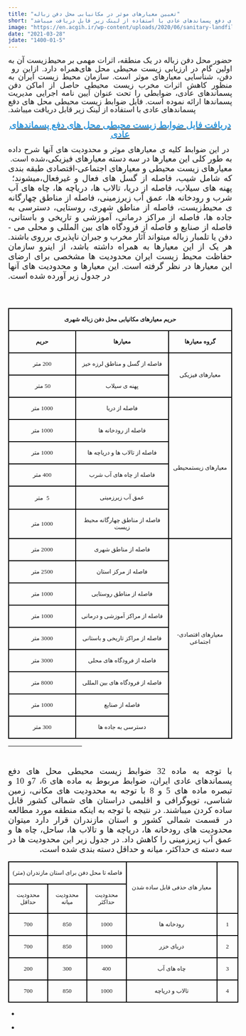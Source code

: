 ```yaml
---
title: "تعیین معیارهای موثر در مکانیابی محل دفن زباله"
short: "حضور محل دفن زباله در یک منطقه، اثرات مهمی بر محیط‌زیست آن به همراه دارد. ازاین رو اولین گام در ارزیابی زیست محیطی محل­ های دفن، شناسایی معیارهای موثر است. سازمان محیط ­زیست ایران به منظور کاهش اثرات مخرب زیست محیطی حاصل از اماکن دفن پسماندهای عادی، ضوابطی را تحت عنوان آیین نامه اجرایی مدیریت پسماندها ارائه نموده است. فایل ضوابط زیست محیطی محل های دفع پسماندهای عادی با استفاده از لینک زیر قابل دریافت میباشد."
image: "https://en.acgih.ir/wp-content/uploads/2020/06/sanitary-landfill-dumaguete.jpg"
date: "2021-03-28"
jdate: "1400-01-5"
---
```


<div class="post">
<div class="body align"><div class="cnt">
<p style="text-align: justify;"><span lang="AR-SA" dir="RTL" style="font-size:13.0pt"><span style="line-height:107%"><span style="font-family:&quot;B Nazanin&quot;">حضور محل دفن زباله در یک منطقه، اثرات مهمی بر محیط‌زیست آن به همراه دارد. ازاین رو&nbsp;</span></span></span><span lang="FA" dir="RTL" style="font-size:13.0pt"><span style="line-height:107%"><span style="font-family:&quot;B Nazanin&quot;">اولین گام در ارزیابی زیست محیطی محل­ های دفن، شناسایی معیارهای موثر است.&nbsp;سازمان محیط ­زیست ایران به منظور کاهش اثرات مخرب زیست محیطی حاصل از اماکن دفن پسماندهای عادی، ضوابطی را تحت عنوان آیین نامه اجرایی مدیریت پسماندها ارائه نموده است. فایل&nbsp;ضوابط زیست محیطی محل های دفع پسماندهای عادی با استفاده از لینک زیر قابل دریافت میباشد.</span></span></span></p>
<p style="text-align: center;"><span style="font-size:20px;"><a href="http://s13.picofile.com/d/8401404976/49c28d18-0148-4701-add4-721652e569e6/%D8%B6%D9%88%D8%A7%D8%A8%D8%B7_%D9%85%D8%AD%D9%84_%D8%AF%D9%81%D9%86.pdf"><strong><u><span lang="FA" dir="RTL"><span style="line-height:107%"><span style="font-family:&quot;B Nazanin&quot;"><span style="color:#3498db;">دریافت فایل</span><span style="color:#3498db;">&nbsp;ضوابط زیست محیطی محل های دفع پسماندهای عادی</span></span></span></span></u></strong></a></span></p>
<p style="text-align: justify;"><span lang="FA" dir="RTL" style="font-size:13.0pt"><span style="line-height:107%"><span style="font-family:&quot;B Nazanin&quot;">&nbsp;در این ضوابط کلیه­ ی معیارهای موثر و محدودیت ­های آن­ها شرح داده شده است.&nbsp;</span></span></span><span lang="FA" dir="RTL" style="font-size:14.0pt"><span style="font-family:&quot;B Nazanin&quot;">به طور کلی این معیارها در سه دسته معیارهای فیزیکی، معیارهای زیست ­محیطی و معیارهای اجتماعی-اقتصادی طبقه بندی میشوند؛ </span></span><span lang="AR-SA" dir="RTL" style="font-size:14.0pt"><span style="font-family:&quot;B Nazanin&quot;">که شامل شیب، فاصله از گسل های فعال و غیرفعال، پهنه­ های سیلاب، فاصله از دریا، تالاب­ ها، دریاچه ها، چاه های آب شرب و رودخانه ها، عمق آب زیرزمینی، فاصله از مناطق چهارگانه ی محیط‌زیست، فاصله از مناطق شهری، روستایی، دسترسی به جاده­ ها، فاصله از مراکز درمانی، آموزشی و تاریخی و باستانی، فاصله از صنایع و فاصله از فرودگاه های بین المللی و محلی می ­باشند.</span></span> <span lang="FA" dir="RTL" style="font-size:14.0pt"><span style="font-family:&quot;B Nazanin&quot;">دفن یا تلمبار زباله می­تواند آثار مخرب و جبران ناپذیری برروی هر یک از این معیارها به همراه داشته باشد، از اینرو سازمان حفاظت محیط زیست ایران محدودیت ­ها مشخصی برای ارضای این معیارها در نظر گرفته است. این معیارها و محدودیت های آن­ها در جدول زیر آورده شده است.</span></span></p>
<p style="text-align: center;">&nbsp;</p>
<table class="TableGrid1" dir="rtl" style="margin-left:24px; border-collapse:collapse; border:none" align="right"><tbody>
<tr><td colspan="3" style="border-bottom:2px solid black; width:721px; padding:0cm 7px 0cm 7px; height:2px; border-top:2px solid black; border-right:2px solid black; border-left:2px solid black"><p align="center" dir="RTL" style="text-align:center"><span style="font-size:12pt"><span style="direction:rtl"><span style="unicode-bidi:embed"><span style="font-family:&quot;Times New Roman&quot;,serif"><b><span lang="FA" style="font-size:10.0pt"><span style="font-family:&quot;B Nazanin&quot;">حریم معیارهای مکانیابی محل دفن زباله شهری</span></span></b></span></span></span></span></p></td></tr>
<tr>
<td style="border-bottom:2px solid black; width:189px; padding:0cm 7px 0cm 7px; height:2px; border-top:none; border-right:2px solid black; border-left:2px solid black"><p align="center" dir="RTL" style="text-align:center"><span style="font-size:12pt"><span style="direction:rtl"><span style="unicode-bidi:embed"><span style="font-family:&quot;Times New Roman&quot;,serif"><b><span lang="FA" style="font-size:10.0pt"><span style="font-family:&quot;B Nazanin&quot;">گروه معیارها</span></span></b></span></span></span></span></p></td>
<td style="border-bottom:2px solid black; width:310px; padding:0cm 7px 0cm 7px; height:2px; border-top:none; border-right:none; border-left:2px solid black"><p align="center" dir="RTL" style="text-align:center"><span style="font-size:12pt"><span style="direction:rtl"><span style="unicode-bidi:embed"><span style="font-family:&quot;Times New Roman&quot;,serif"><b><span lang="FA" style="font-size:10.0pt"><span style="font-family:&quot;B Nazanin&quot;">معیارها</span></span></b></span></span></span></span></p></td>
<td style="border-bottom:2px solid black; width:223px; padding:0cm 7px 0cm 7px; height:2px; border-top:none; border-right:none; border-left:2px solid black"><p align="center" dir="RTL" style="text-align:center"><span style="font-size:12pt"><span style="direction:rtl"><span style="unicode-bidi:embed"><span style="font-family:&quot;Times New Roman&quot;,serif"><b><span lang="FA" style="font-size:10.0pt"><span style="font-family:&quot;B Nazanin&quot;">حریم</span></span></b></span></span></span></span></p></td>
</tr>
<tr>
<td rowspan="2" style="border-bottom:2px solid black; width:189px; padding:0cm 7px 0cm 7px; height:2px; border-top:none; border-right:2px solid black; border-left:2px solid black"><p align="center" dir="RTL" style="text-align:center"><span style="font-size:12pt"><span style="direction:rtl"><span style="unicode-bidi:embed"><span style="font-family:&quot;Times New Roman&quot;,serif"><span lang="FA" style="font-size:10.0pt"><span style="font-family:&quot;B Nazanin&quot;">معیارهای فیزیکی</span></span></span></span></span></span></p></td>
<td style="border-bottom:2px solid black; width:310px; padding:0cm 7px 0cm 7px; height:2px; border-top:none; border-right:none; border-left:2px solid black"><p align="center" dir="RTL" style="text-align:center"><span style="font-size:12pt"><span style="direction:rtl"><span style="unicode-bidi:embed"><span style="font-family:&quot;Times New Roman&quot;,serif"><span lang="FA" style="font-size:10.0pt"><span style="font-family:&quot;B Nazanin&quot;">فاصله از گسل و مناطق لرزه خیز</span></span></span></span></span></span></p></td>
<td style="border-bottom:2px solid black; width:223px; padding:0cm 7px 0cm 7px; height:2px; border-top:none; border-right:none; border-left:2px solid black"><p align="center" dir="RTL" style="text-align:center"><span style="font-size:12pt"><span style="direction:rtl"><span style="unicode-bidi:embed"><span style="font-family:&quot;Times New Roman&quot;,serif"><span lang="FA" style="font-size:10.0pt"><span style="font-family:&quot;B Nazanin&quot;">200 متر</span></span></span></span></span></span></p></td>
</tr>
<tr>
<td style="border-bottom:2px solid black; width:310px; padding:0cm 7px 0cm 7px; height:2px; border-top:none; border-right:none; border-left:2px solid black"><p align="center" dir="RTL" style="text-align:center"><span style="font-size:12pt"><span style="direction:rtl"><span style="unicode-bidi:embed"><span style="font-family:&quot;Times New Roman&quot;,serif"><span lang="FA" style="font-size:10.0pt"><span style="font-family:&quot;B Nazanin&quot;">پهنه ی سیلاب</span></span></span></span></span></span></p></td>
<td style="border-bottom:2px solid black; width:223px; padding:0cm 7px 0cm 7px; height:2px; border-top:none; border-right:none; border-left:2px solid black"><p align="center" dir="RTL" style="text-align:center"><span style="font-size:12pt"><span style="direction:rtl"><span style="unicode-bidi:embed"><span style="font-family:&quot;Times New Roman&quot;,serif"><a><span lang="FA" style="font-size:10.0pt"><span style="font-family:&quot;B Nazanin&quot;">50 متر</span></span></a><span lang="AR-SA" style="font-size:8.0pt"><span style="font-family:Lotus">&nbsp;</span></span></span></span></span></span></p></td>
</tr>
<tr>
<td rowspan="6" style="border-bottom:2px solid black; width:189px; padding:0cm 7px 0cm 7px; height:2px; border-top:none; border-right:2px solid black; border-left:2px solid black"><p align="center" dir="RTL" style="text-align:center"><span style="font-size:12pt"><span style="direction:rtl"><span style="unicode-bidi:embed"><span style="font-family:&quot;Times New Roman&quot;,serif"><span lang="FA" style="font-size:10.0pt"><span style="font-family:&quot;B Nazanin&quot;">معیارهای زیست­محیطی</span></span></span></span></span></span></p></td>
<td style="border-bottom:2px solid black; width:310px; padding:0cm 7px 0cm 7px; height:2px; border-top:none; border-right:none; border-left:2px solid black"><p align="center" dir="RTL" style="text-align:center"><span style="font-size:12pt"><span style="direction:rtl"><span style="unicode-bidi:embed"><span style="font-family:&quot;Times New Roman&quot;,serif"><span lang="FA" style="font-size:10.0pt"><span style="font-family:&quot;B Nazanin&quot;">فاصله از دریا</span></span></span></span></span></span></p></td>
<td style="border-bottom:2px solid black; width:223px; padding:0cm 7px 0cm 7px; height:2px; border-top:none; border-right:none; border-left:2px solid black"><p align="center" dir="RTL" style="text-align:center"><span style="font-size:12pt"><span style="direction:rtl"><span style="unicode-bidi:embed"><span style="font-family:&quot;Times New Roman&quot;,serif"><span lang="FA" style="font-size:10.0pt"><span style="font-family:&quot;B Nazanin&quot;">1000 متر</span></span></span></span></span></span></p></td>
</tr>
<tr>
<td style="border-bottom:2px solid black; width:310px; padding:0cm 7px 0cm 7px; height:2px; border-top:none; border-right:none; border-left:2px solid black"><p align="center" dir="RTL" style="text-align:center"><span style="font-size:12pt"><span style="direction:rtl"><span style="unicode-bidi:embed"><span style="font-family:&quot;Times New Roman&quot;,serif"><span lang="FA" style="font-size:10.0pt"><span style="font-family:&quot;B Nazanin&quot;">فاصله از رودخانه ها</span></span></span></span></span></span></p></td>
<td style="border-bottom:2px solid black; width:223px; padding:0cm 7px 0cm 7px; height:2px; border-top:none; border-right:none; border-left:2px solid black"><p align="center" dir="RTL" style="text-align:center"><span style="font-size:12pt"><span style="direction:rtl"><span style="unicode-bidi:embed"><span style="font-family:&quot;Times New Roman&quot;,serif"><span lang="FA" style="font-size:10.0pt"><span style="font-family:&quot;B Nazanin&quot;">1000 متر</span></span></span></span></span></span></p></td>
</tr>
<tr>
<td style="border-bottom:2px solid black; width:310px; padding:0cm 7px 0cm 7px; height:2px; border-top:none; border-right:none; border-left:2px solid black"><p align="center" dir="RTL" style="text-align:center"><span style="font-size:12pt"><span style="direction:rtl"><span style="unicode-bidi:embed"><span style="font-family:&quot;Times New Roman&quot;,serif"><span lang="FA" style="font-size:10.0pt"><span style="font-family:&quot;B Nazanin&quot;">فاصله از تالاب ها و دریاچه ها</span></span></span></span></span></span></p></td>
<td style="border-bottom:2px solid black; width:223px; padding:0cm 7px 0cm 7px; height:2px; border-top:none; border-right:none; border-left:2px solid black"><p align="center" dir="RTL" style="text-align:center"><span style="font-size:12pt"><span style="direction:rtl"><span style="unicode-bidi:embed"><span style="font-family:&quot;Times New Roman&quot;,serif"><span lang="FA" style="font-size:10.0pt"><span style="font-family:&quot;B Nazanin&quot;">1000 متر</span></span></span></span></span></span></p></td>
</tr>
<tr>
<td style="border-bottom:2px solid black; width:310px; padding:0cm 7px 0cm 7px; height:2px; border-top:none; border-right:none; border-left:2px solid black"><p align="center" dir="RTL" style="text-align:center"><span style="font-size:12pt"><span style="direction:rtl"><span style="unicode-bidi:embed"><span style="font-family:&quot;Times New Roman&quot;,serif"><span lang="FA" style="font-size:10.0pt"><span style="font-family:&quot;B Nazanin&quot;">فاصله از چاه های آب شرب</span></span></span></span></span></span></p></td>
<td style="border-bottom:2px solid black; width:223px; padding:0cm 7px 0cm 7px; height:2px; border-top:none; border-right:none; border-left:2px solid black"><p align="center" dir="RTL" style="text-align:center"><span style="font-size:12pt"><span style="direction:rtl"><span style="unicode-bidi:embed"><span style="font-family:&quot;Times New Roman&quot;,serif"><span lang="FA" style="font-size:10.0pt"><span style="font-family:&quot;B Nazanin&quot;">400 متر</span></span></span></span></span></span></p></td>
</tr>
<tr>
<td style="border-bottom:2px solid black; width:310px; padding:0cm 7px 0cm 7px; height:2px; border-top:none; border-right:none; border-left:2px solid black"><p align="center" dir="RTL" style="text-align:center"><span style="font-size:12pt"><span style="direction:rtl"><span style="unicode-bidi:embed"><span style="font-family:&quot;Times New Roman&quot;,serif"><span lang="FA" style="font-size:10.0pt"><span style="font-family:&quot;B Nazanin&quot;">عمق آب زیرزمینی</span></span></span></span></span></span></p></td>
<td style="border-bottom:2px solid black; width:223px; padding:0cm 7px 0cm 7px; height:2px; border-top:none; border-right:none; border-left:2px solid black"><p align="center" dir="RTL" style="text-align:center"><span style="font-size:12pt"><span style="direction:rtl"><span style="unicode-bidi:embed"><span style="font-family:&quot;Times New Roman&quot;,serif"><span lang="FA" style="font-size:10.0pt"><span style="font-family:&quot;B Nazanin&quot;">5</span></span> <span lang="FA" style="font-size:10.0pt"><span style="font-family:&quot;B Nazanin&quot;">&nbsp;متر</span></span></span></span></span></span></p></td>
</tr>
<tr>
<td style="border-bottom:2px solid black; width:310px; padding:0cm 7px 0cm 7px; height:2px; border-top:none; border-right:none; border-left:2px solid black"><p align="center" dir="RTL" style="text-align:center"><span style="font-size:12pt"><span style="direction:rtl"><span style="unicode-bidi:embed"><span style="font-family:&quot;Times New Roman&quot;,serif"><span lang="FA" style="font-size:10.0pt"><span style="font-family:&quot;B Nazanin&quot;">فاصله از مناطق چهارگانه محیط زیست</span></span></span></span></span></span></p></td>
<td style="border-bottom:2px solid black; width:223px; padding:0cm 7px 0cm 7px; height:2px; border-top:none; border-right:none; border-left:2px solid black"><p align="center" dir="RTL" style="text-align:center"><span style="font-size:12pt"><span style="direction:rtl"><span style="unicode-bidi:embed"><span style="font-family:&quot;Times New Roman&quot;,serif"><span lang="FA" style="font-size:10.0pt"><span style="font-family:&quot;B Nazanin&quot;">1000 متر</span></span></span></span></span></span></p></td>
</tr>
<tr>
<td rowspan="9" style="border-bottom:2px solid black; width:189px; padding:0cm 7px 0cm 7px; height:2px; border-top:none; border-right:2px solid black; border-left:2px solid black"><p align="center" dir="RTL" style="text-align:center"><span style="font-size:12pt"><span style="direction:rtl"><span style="unicode-bidi:embed"><span style="font-family:&quot;Times New Roman&quot;,serif"><span lang="FA" style="font-size:10.0pt"><span style="font-family:&quot;B Nazanin&quot;">معیارهای اقتصادی-اجتماعی</span></span></span></span></span></span></p></td>
<td style="border-bottom:2px solid black; width:310px; padding:0cm 7px 0cm 7px; height:2px; border-top:none; border-right:none; border-left:2px solid black"><p align="center" dir="RTL" style="text-align:center"><span style="font-size:12pt"><span style="direction:rtl"><span style="unicode-bidi:embed"><span style="font-family:&quot;Times New Roman&quot;,serif"><span lang="FA" style="font-size:10.0pt"><span style="font-family:&quot;B Nazanin&quot;">فاصله از مناطق شهری</span></span></span></span></span></span></p></td>
<td style="border-bottom:2px solid black; width:223px; padding:0cm 7px 0cm 7px; height:2px; border-top:none; border-right:none; border-left:2px solid black"><p align="center" dir="RTL" style="text-align:center"><span style="font-size:12pt"><span style="direction:rtl"><span style="unicode-bidi:embed"><span style="font-family:&quot;Times New Roman&quot;,serif"><span lang="FA" style="font-size:10.0pt"><span style="font-family:&quot;B Nazanin&quot;">2000 متر</span></span></span></span></span></span></p></td>
</tr>
<tr>
<td style="border-bottom:2px solid black; width:310px; padding:0cm 7px 0cm 7px; height:2px; border-top:none; border-right:none; border-left:2px solid black"><p align="center" dir="RTL" style="text-align:center"><span style="font-size:12pt"><span style="direction:rtl"><span style="unicode-bidi:embed"><span style="font-family:&quot;Times New Roman&quot;,serif"><span lang="FA" style="font-size:10.0pt"><span style="font-family:&quot;B Nazanin&quot;">فاصله از مرکز استان</span></span></span></span></span></span></p></td>
<td style="border-bottom:2px solid black; width:223px; padding:0cm 7px 0cm 7px; height:2px; border-top:none; border-right:none; border-left:2px solid black"><p align="center" dir="RTL" style="text-align:center"><span style="font-size:12pt"><span style="direction:rtl"><span style="unicode-bidi:embed"><span style="font-family:&quot;Times New Roman&quot;,serif"><span lang="FA" style="font-size:10.0pt"><span style="font-family:&quot;B Nazanin&quot;">2500 متر</span></span></span></span></span></span></p></td>
</tr>
<tr>
<td style="border-bottom:2px solid black; width:310px; padding:0cm 7px 0cm 7px; height:2px; border-top:none; border-right:none; border-left:2px solid black"><p align="center" dir="RTL" style="text-align:center"><span style="font-size:12pt"><span style="direction:rtl"><span style="unicode-bidi:embed"><span style="font-family:&quot;Times New Roman&quot;,serif"><span lang="FA" style="font-size:10.0pt"><span style="font-family:&quot;B Nazanin&quot;">فاصله از مناطق روستایی</span></span></span></span></span></span></p></td>
<td style="border-bottom:2px solid black; width:223px; padding:0cm 7px 0cm 7px; height:2px; border-top:none; border-right:none; border-left:2px solid black"><p align="center" dir="RTL" style="text-align:center"><span style="font-size:12pt"><span style="direction:rtl"><span style="unicode-bidi:embed"><span style="font-family:&quot;Times New Roman&quot;,serif"><span lang="FA" style="font-size:10.0pt"><span style="font-family:&quot;B Nazanin&quot;">1000 متر</span></span></span></span></span></span></p></td>
</tr>
<tr>
<td style="border-bottom:2px solid black; width:310px; padding:0cm 7px 0cm 7px; height:2px; border-top:none; border-right:none; border-left:2px solid black"><p align="center" dir="RTL" style="text-align:center"><span style="font-size:12pt"><span style="direction:rtl"><span style="unicode-bidi:embed"><span style="font-family:&quot;Times New Roman&quot;,serif"><span lang="FA" style="font-size:10.0pt"><span style="font-family:&quot;B Nazanin&quot;">فاصله از مراکز آموزشی و درمانی</span></span></span></span></span></span></p></td>
<td style="border-bottom:2px solid black; width:223px; padding:0cm 7px 0cm 7px; height:2px; border-top:none; border-right:none; border-left:2px solid black"><p align="center" dir="RTL" style="text-align:center"><span style="font-size:12pt"><span style="direction:rtl"><span style="unicode-bidi:embed"><span style="font-family:&quot;Times New Roman&quot;,serif"><span lang="FA" style="font-size:10.0pt"><span style="font-family:&quot;B Nazanin&quot;">1000 متر</span></span></span></span></span></span></p></td>
</tr>
<tr>
<td style="border-bottom:2px solid black; width:310px; padding:0cm 7px 0cm 7px; height:2px; border-top:none; border-right:none; border-left:2px solid black"><p align="center" dir="RTL" style="text-align:center"><span style="font-size:12pt"><span style="direction:rtl"><span style="unicode-bidi:embed"><span style="font-family:&quot;Times New Roman&quot;,serif"><span lang="FA" style="font-size:10.0pt"><span style="font-family:&quot;B Nazanin&quot;">فاصله از مراکز تاریخی و باستانی</span></span></span></span></span></span></p></td>
<td style="border-bottom:2px solid black; width:223px; padding:0cm 7px 0cm 7px; height:2px; border-top:none; border-right:none; border-left:2px solid black"><p align="center" dir="RTL" style="text-align:center"><span style="font-size:12pt"><span style="direction:rtl"><span style="unicode-bidi:embed"><span style="font-family:&quot;Times New Roman&quot;,serif"><span lang="FA" style="font-size:10.0pt"><span style="font-family:&quot;B Nazanin&quot;">3000 متر</span></span></span></span></span></span></p></td>
</tr>
<tr>
<td style="border-bottom:2px solid black; width:310px; padding:0cm 7px 0cm 7px; height:2px; border-top:none; border-right:none; border-left:2px solid black"><p align="center" dir="RTL" style="text-align:center"><span style="font-size:12pt"><span style="direction:rtl"><span style="unicode-bidi:embed"><span style="font-family:&quot;Times New Roman&quot;,serif"><span lang="FA" style="font-size:10.0pt"><span style="font-family:&quot;B Nazanin&quot;">فاصله از فرودگاه های محلی</span></span></span></span></span></span></p></td>
<td style="border-bottom:2px solid black; width:223px; padding:0cm 7px 0cm 7px; height:2px; border-top:none; border-right:none; border-left:2px solid black"><p align="center" dir="RTL" style="text-align:center"><span style="font-size:12pt"><span style="direction:rtl"><span style="unicode-bidi:embed"><span style="font-family:&quot;Times New Roman&quot;,serif"><span lang="FA" style="font-size:10.0pt"><span style="font-family:&quot;B Nazanin&quot;">3000 متر</span></span></span></span></span></span></p></td>
</tr>
<tr>
<td style="border-bottom:2px solid black; width:310px; padding:0cm 7px 0cm 7px; height:2px; border-top:none; border-right:none; border-left:2px solid black"><p align="center" dir="RTL" style="text-align:center"><span style="font-size:12pt"><span style="direction:rtl"><span style="unicode-bidi:embed"><span style="font-family:&quot;Times New Roman&quot;,serif"><span lang="FA" style="font-size:10.0pt"><span style="font-family:&quot;B Nazanin&quot;">فاصله از فرودگاه های بین المللی</span></span></span></span></span></span></p></td>
<td style="border-bottom:2px solid black; width:223px; padding:0cm 7px 0cm 7px; height:2px; border-top:none; border-right:none; border-left:2px solid black"><p align="center" dir="RTL" style="text-align:center"><span style="font-size:12pt"><span style="direction:rtl"><span style="unicode-bidi:embed"><span style="font-family:&quot;Times New Roman&quot;,serif"><span lang="FA" style="font-size:10.0pt"><span style="font-family:&quot;B Nazanin&quot;">8000 متر</span></span></span></span></span></span></p></td>
</tr>
<tr>
<td style="border-bottom:2px solid black; width:310px; padding:0cm 7px 0cm 7px; height:2px; border-top:none; border-right:none; border-left:2px solid black"><p align="center" dir="RTL" style="text-align:center"><span style="font-size:12pt"><span style="direction:rtl"><span style="unicode-bidi:embed"><span style="font-family:&quot;Times New Roman&quot;,serif"><span lang="FA" style="font-size:10.0pt"><span style="font-family:&quot;B Nazanin&quot;">فاصله از صنایع</span></span></span></span></span></span></p></td>
<td style="border-bottom:2px solid black; width:223px; padding:0cm 7px 0cm 7px; height:2px; border-top:none; border-right:none; border-left:2px solid black"><p align="center" dir="RTL" style="text-align:center"><span style="font-size:12pt"><span style="direction:rtl"><span style="unicode-bidi:embed"><span style="font-family:&quot;Times New Roman&quot;,serif"><span lang="FA" style="font-size:10.0pt"><span style="font-family:&quot;B Nazanin&quot;">1000 متر</span></span></span></span></span></span></p></td>
</tr>
<tr>
<td style="border-bottom:2px solid black; width:310px; padding:0cm 7px 0cm 7px; height:2px; border-top:none; border-right:none; border-left:2px solid black"><p align="center" dir="RTL" style="text-align:center"><span style="font-size:12pt"><span style="direction:rtl"><span style="unicode-bidi:embed"><span style="font-family:&quot;Times New Roman&quot;,serif"><span lang="FA" style="font-size:10.0pt"><span style="font-family:&quot;B Nazanin&quot;">دسترسی به جاده ها</span></span></span></span></span></span></p></td>
<td style="border-bottom:2px solid black; width:223px; padding:0cm 7px 0cm 7px; height:2px; border-top:none; border-right:none; border-left:2px solid black"><p align="center" dir="RTL" style="text-align:center"><span style="font-size:12pt"><span style="direction:rtl"><span style="unicode-bidi:embed"><span style="font-family:&quot;Times New Roman&quot;,serif"><span lang="FA" style="font-size:10.0pt"><span style="font-family:&quot;B Nazanin&quot;">300 متر</span></span></span></span></span></span></p></td>
</tr>
</tbody></table>
<div>
<hr class="msocomoff" align="left" size="1" width="33%">
<div>&nbsp;</div>
<div><div id="_com_2" class="msocomtxt" language="JavaScript">
<p class="MsoCommentText" dir="RTL" style="text-align: justify;"><span lang="FA" dir="RTL" style="font-size:14.0pt"><span style="font-family:&quot;B Nazanin&quot;">با توجه به ماده 32 ضوابط زیست محیطی محل­ های دفع پسماندهای عادی ایران، ضوابط مربوط به ماده های 6، 7و 10 و تبصره ماده های 5 و 8 با</span></span> <span lang="FA" dir="RTL" style="font-size:14.0pt"><span style="font-family:&quot;B Nazanin&quot;">توجه</span></span> <span lang="FA" dir="RTL" style="font-size:14.0pt"><span style="font-family:&quot;B Nazanin&quot;">به</span></span> <span lang="FA" dir="RTL" style="font-size:14.0pt"><span style="font-family:&quot;B Nazanin&quot;">محدودیت</span></span> <span lang="FA" dir="RTL" style="font-size:14.0pt"><span style="font-family:&quot;B Nazanin&quot;">های</span></span> <span lang="FA" dir="RTL" style="font-size:14.0pt"><span style="font-family:&quot;B Nazanin&quot;">مکانی،</span></span> <span lang="FA" dir="RTL" style="font-size:14.0pt"><span style="font-family:&quot;B Nazanin&quot;">زمین شناسی،</span></span> <span lang="FA" dir="RTL" style="font-size:14.0pt"><span style="font-family:&quot;B Nazanin&quot;">توپوگرافی</span></span> <span lang="FA" dir="RTL" style="font-size:14.0pt"><span style="font-family:&quot;B Nazanin&quot;">و</span></span> <span lang="FA" dir="RTL" style="font-size:14.0pt"><span style="font-family:&quot;B Nazanin&quot;">اقلیمی</span></span> <span lang="FA" dir="RTL" style="font-size:14.0pt"><span style="font-family:&quot;B Nazanin&quot;">در</span></span><span lang="FA" dir="RTL" style="font-size:14.0pt"><span style="font-family:&quot;B Nazanin&quot;">استان­ های</span></span> <span lang="FA" dir="RTL" style="font-size:14.0pt"><span style="font-family:&quot;B Nazanin&quot;">شمالی</span></span> <span lang="FA" dir="RTL" style="font-size:14.0pt"><span style="font-family:&quot;B Nazanin&quot;">کشور قابل ساده کردن می­باشند.</span></span><span lang="FA" dir="RTL" style="font-size:14.0pt"><span style="font-family:&quot;B Nazanin&quot;">&nbsp;در نتیجه با توجه به اینکه منطقه مورد مطالعه در قسمت شمالی کشور و استان مازندران قرار دارد می­توان محدودیت­ های رودخانه ­ها، دریاچه­ ها و تالاب ­ها، ساحل، چاه­ ها و عمق آب زیرزمینی را کاهش داد. در جدول زیر این محدودیت ­ها در سه دسته ­ی حداکثر، میانه و حداقل دسته بندی شده است<b>. </b></span></span></p>
<table class="TableGrid11" dir="rtl" width="648" style="width:518px; border-collapse:collapse; border:none" align="center"><tbody>
<tr>
<td rowspan="2" style="border-bottom:2px solid black; width:54px; padding:0cm 7px 0cm 7px; height:36px; border-top:2px solid black; border-right:2px solid black; border-left:2px solid black"><p dir="RTL" style="text-align: center;">&nbsp;</p></td>
<td rowspan="2" style="border-bottom:2px solid black; width:321px; padding:0cm 7px 0cm 7px; height:36px; border-top:2px solid black; border-right:none; border-left:2px solid black"><p class="-" dir="RTL" style="text-align: center;"><span lang="FA" style="font-size:10.0pt"><span style="font-family:&quot;B Nazanin&quot;">معیار های حذفی قابل ساده شدن</span></span></p></td>
<td colspan="3" style="border-bottom:2px solid black; width:273px; padding:0cm 7px 0cm 7px; height:36px; border-top:2px solid black; border-right:none; border-left:2px solid black"><p class="-" dir="RTL" style="text-align: center;"><span lang="FA" style="font-size:10.0pt"><span style="font-family:&quot;B Nazanin&quot;">فاصله تا محل دفن برای استان مازندران (متر)</span></span></p></td>
</tr>
<tr>
<td style="border-bottom:2px solid black; width:93px; padding:0cm 7px 0cm 7px; height:36px; border-top:none; border-right:none; border-left:2px solid black"><p dir="RTL" style="text-align: center;"><span style="font-size:12pt"><span style="direction:rtl"><span style="unicode-bidi:embed"><span style="font-family:&quot;Times New Roman&quot;,serif"><span lang="FA" style="font-size:10.0pt"><span style="font-family:&quot;B Nazanin&quot;">محدودیت حداکثر</span></span></span></span></span></span></p></td>
<td style="border-bottom:2px solid black; width:90px; padding:0cm 7px 0cm 7px; height:36px; border-top:none; border-right:none; border-left:2px solid black"><p dir="RTL" style="text-align: center;"><span style="font-size:12pt"><span style="direction:rtl"><span style="unicode-bidi:embed"><span style="font-family:&quot;Times New Roman&quot;,serif"><span lang="FA" style="font-size:10.0pt"><span style="font-family:&quot;B Nazanin&quot;">محدودیت میانه</span></span></span></span></span></span></p></td>
<td style="border-bottom:2px solid black; width:90px; padding:0cm 7px 0cm 7px; height:36px; border-top:none; border-right:none; border-left:2px solid black"><p dir="RTL" style="text-align: center;"><span style="font-size:12pt"><span style="direction:rtl"><span style="unicode-bidi:embed"><span style="font-family:&quot;Times New Roman&quot;,serif"><span lang="FA" style="font-size:10.0pt"><span style="font-family:&quot;B Nazanin&quot;">محدودیت حداقل</span></span></span></span></span></span></p></td>
</tr>
<tr>
<td style="border-bottom:2px solid black; width:54px; padding:0cm 7px 0cm 7px; border-top:none; border-right:2px solid black; border-left:2px solid black"><p dir="RTL" style="text-align: center;"><span style="font-size:12pt"><span style="line-height:106%"><span style="direction:rtl"><span style="unicode-bidi:embed"><span style="font-family:&quot;Times New Roman&quot;,serif"><span lang="FA" style="font-size:10.0pt"><span style="line-height:106%"><span style="font-family:&quot;B Nazanin&quot;">1</span></span></span></span></span></span></span></span></p></td>
<td style="border-bottom:2px solid black; width:321px; padding:0cm 7px 0cm 7px; border-top:none; border-right:none; border-left:2px solid black"><p dir="RTL" style="text-align: center;"><span style="font-size:12pt"><span style="line-height:106%"><span style="direction:rtl"><span style="unicode-bidi:embed"><span style="font-family:&quot;Times New Roman&quot;,serif"><span lang="FA" style="font-size:10.0pt"><span style="line-height:106%"><span style="font-family:&quot;B Nazanin&quot;">رودخانه ها</span></span></span></span></span></span></span></span></p></td>
<td style="border-bottom:2px solid black; width:93px; padding:0cm 7px 0cm 7px; border-top:none; border-right:none; border-left:2px solid black"><p dir="RTL" style="text-align: center;"><span style="font-size:12pt"><span style="direction:rtl"><span style="unicode-bidi:embed"><span style="font-family:&quot;Times New Roman&quot;,serif"><span lang="FA" style="font-size:10.0pt"><span style="font-family:&quot;B Nazanin&quot;">1000</span></span></span></span></span></span></p></td>
<td style="border-bottom:2px solid black; width:90px; padding:0cm 7px 0cm 7px; border-top:none; border-right:none; border-left:2px solid black"><p dir="RTL" style="text-align: center;"><span style="font-size:12pt"><span style="direction:rtl"><span style="unicode-bidi:embed"><span style="font-family:&quot;Times New Roman&quot;,serif"><span lang="FA" style="font-size:10.0pt"><span style="font-family:&quot;B Nazanin&quot;">850</span></span></span></span></span></span></p></td>
<td style="border-bottom:2px solid black; width:90px; padding:0cm 7px 0cm 7px; border-top:none; border-right:none; border-left:2px solid black"><p dir="RTL" style="text-align: center;"><span style="font-size:12pt"><span style="direction:rtl"><span style="unicode-bidi:embed"><span style="font-family:&quot;Times New Roman&quot;,serif"><span lang="FA" style="font-size:10.0pt"><span style="font-family:&quot;B Nazanin&quot;">700</span></span></span></span></span></span></p></td>
</tr>
<tr>
<td style="border-bottom:2px solid black; width:54px; padding:0cm 7px 0cm 7px; border-top:none; border-right:2px solid black; border-left:2px solid black"><p dir="RTL" style="text-align: center;"><span style="font-size:12pt"><span style="line-height:106%"><span style="direction:rtl"><span style="unicode-bidi:embed"><span style="font-family:&quot;Times New Roman&quot;,serif"><span lang="FA" style="font-size:10.0pt"><span style="line-height:106%"><span style="font-family:&quot;B Nazanin&quot;">2</span></span></span></span></span></span></span></span></p></td>
<td style="border-bottom:2px solid black; width:321px; padding:0cm 7px 0cm 7px; border-top:none; border-right:none; border-left:2px solid black"><p dir="RTL" style="text-align: center;"><span style="font-size:12pt"><span style="line-height:106%"><span style="direction:rtl"><span style="unicode-bidi:embed"><span style="font-family:&quot;Times New Roman&quot;,serif"><span lang="FA" style="font-size:10.0pt"><span style="line-height:106%"><span style="font-family:&quot;B Nazanin&quot;">دریای خزر</span></span></span></span></span></span></span></span></p></td>
<td style="border-bottom:2px solid black; width:93px; padding:0cm 7px 0cm 7px; border-top:none; border-right:none; border-left:2px solid black"><p dir="RTL" style="text-align: center;"><span style="font-size:12pt"><span style="direction:rtl"><span style="unicode-bidi:embed"><span style="font-family:&quot;Times New Roman&quot;,serif"><span lang="FA" style="font-size:10.0pt"><span style="font-family:&quot;B Nazanin&quot;">1000</span></span></span></span></span></span></p></td>
<td style="border-bottom:2px solid black; width:90px; padding:0cm 7px 0cm 7px; border-top:none; border-right:none; border-left:2px solid black"><p dir="RTL" style="text-align: center;"><span style="font-size:12pt"><span style="direction:rtl"><span style="unicode-bidi:embed"><span style="font-family:&quot;Times New Roman&quot;,serif"><span lang="FA" style="font-size:10.0pt"><span style="font-family:&quot;B Nazanin&quot;">850</span></span></span></span></span></span></p></td>
<td style="border-bottom:2px solid black; width:90px; padding:0cm 7px 0cm 7px; border-top:none; border-right:none; border-left:2px solid black"><p dir="RTL" style="text-align: center;"><span style="font-size:12pt"><span style="direction:rtl"><span style="unicode-bidi:embed"><span style="font-family:&quot;Times New Roman&quot;,serif"><span lang="FA" style="font-size:10.0pt"><span style="font-family:&quot;B Nazanin&quot;">700</span></span></span></span></span></span></p></td>
</tr>
<tr>
<td style="border-bottom:2px solid black; width:54px; padding:0cm 7px 0cm 7px; border-top:none; border-right:2px solid black; border-left:2px solid black"><p dir="RTL" style="text-align: center;"><span style="font-size:12pt"><span style="line-height:106%"><span style="direction:rtl"><span style="unicode-bidi:embed"><span style="font-family:&quot;Times New Roman&quot;,serif"><span lang="FA" style="font-size:10.0pt"><span style="line-height:106%"><span style="font-family:&quot;B Nazanin&quot;">3</span></span></span></span></span></span></span></span></p></td>
<td style="border-bottom:2px solid black; width:321px; padding:0cm 7px 0cm 7px; border-top:none; border-right:none; border-left:2px solid black"><p dir="RTL" style="text-align: center;"><span style="font-size:12pt"><span style="line-height:106%"><span style="direction:rtl"><span style="unicode-bidi:embed"><span style="font-family:&quot;Times New Roman&quot;,serif"><span lang="FA" style="font-size:10.0pt"><span style="line-height:106%"><span style="font-family:&quot;B Nazanin&quot;">چاه های آب</span></span></span></span></span></span></span></span></p></td>
<td style="border-bottom:2px solid black; width:93px; padding:0cm 7px 0cm 7px; border-top:none; border-right:none; border-left:2px solid black"><p dir="RTL" style="text-align: center;"><span style="font-size:12pt"><span style="direction:rtl"><span style="unicode-bidi:embed"><span style="font-family:&quot;Times New Roman&quot;,serif"><span lang="FA" style="font-size:10.0pt"><span style="font-family:&quot;B Nazanin&quot;">400</span></span></span></span></span></span></p></td>
<td style="border-bottom:2px solid black; width:90px; padding:0cm 7px 0cm 7px; border-top:none; border-right:none; border-left:2px solid black"><p dir="RTL" style="text-align: center;"><span style="font-size:12pt"><span style="direction:rtl"><span style="unicode-bidi:embed"><span style="font-family:&quot;Times New Roman&quot;,serif"><span lang="FA" style="font-size:10.0pt"><span style="font-family:&quot;B Nazanin&quot;">300</span></span></span></span></span></span></p></td>
<td style="border-bottom:2px solid black; width:90px; padding:0cm 7px 0cm 7px; border-top:none; border-right:none; border-left:2px solid black"><p dir="RTL" style="text-align: center;"><span style="font-size:12pt"><span style="direction:rtl"><span style="unicode-bidi:embed"><span style="font-family:&quot;Times New Roman&quot;,serif"><span lang="FA" style="font-size:10.0pt"><span style="font-family:&quot;B Nazanin&quot;">200</span></span></span></span></span></span></p></td>
</tr>
<tr>
<td style="border-bottom:2px solid black; width:54px; padding:0cm 7px 0cm 7px; border-top:none; border-right:2px solid black; border-left:2px solid black"><p dir="RTL" style="text-align: center;"><span style="font-size:12pt"><span style="line-height:106%"><span style="direction:rtl"><span style="unicode-bidi:embed"><span style="font-family:&quot;Times New Roman&quot;,serif"><span lang="FA" style="font-size:10.0pt"><span style="line-height:106%"><span style="font-family:&quot;B Nazanin&quot;">4</span></span></span></span></span></span></span></span></p></td>
<td style="border-bottom:2px solid black; width:321px; padding:0cm 7px 0cm 7px; border-top:none; border-right:none; border-left:2px solid black"><p dir="RTL" style="text-align: center;"><span style="font-size:12pt"><span style="line-height:106%"><span style="direction:rtl"><span style="unicode-bidi:embed"><span style="font-family:&quot;Times New Roman&quot;,serif"><span lang="FA" style="font-size:10.0pt"><span style="line-height:106%"><span style="font-family:&quot;B Nazanin&quot;">تالاب و دریاچه</span></span></span></span></span></span></span></span></p></td>
<td style="border-bottom:2px solid black; width:93px; padding:0cm 7px 0cm 7px; border-top:none; border-right:none; border-left:2px solid black"><p dir="RTL" style="text-align: center;"><span style="font-size:12pt"><span style="direction:rtl"><span style="unicode-bidi:embed"><span style="font-family:&quot;Times New Roman&quot;,serif"><span lang="FA" style="font-size:10.0pt"><span style="font-family:&quot;B Nazanin&quot;">1000</span></span></span></span></span></span></p></td>
<td style="border-bottom:2px solid black; width:90px; padding:0cm 7px 0cm 7px; border-top:none; border-right:none; border-left:2px solid black"><p dir="RTL" style="text-align: center;"><span style="font-size:12pt"><span style="direction:rtl"><span style="unicode-bidi:embed"><span style="font-family:&quot;Times New Roman&quot;,serif"><span lang="FA" style="font-size:10.0pt"><span style="font-family:&quot;B Nazanin&quot;">850</span></span></span></span></span></span></p></td>
<td style="border-bottom:2px solid black; width:90px; padding:0cm 7px 0cm 7px; border-top:none; border-right:none; border-left:2px solid black"><p dir="RTL" style="text-align: center;"><span style="font-size:12pt"><span style="direction:rtl"><span style="unicode-bidi:embed"><span style="font-family:&quot;Times New Roman&quot;,serif"><span lang="FA" style="font-size:10.0pt"><span style="font-family:&quot;B Nazanin&quot;">700</span></span></span></span></span></span></p></td>
</tr>
</tbody></table>
</div></div>
</div>
</div></div>
<div class="post_detail">
<div class="cnt">
<div class="det_left">
<ul>
<li class="nobg"><span class="date"></span></li>
</ul>
</div>
<div class="det_right">
<ul>
<li><span class="author"></span></li>
</ul>
</div>
<div class="clear"></div>
</div>
</div></div>
